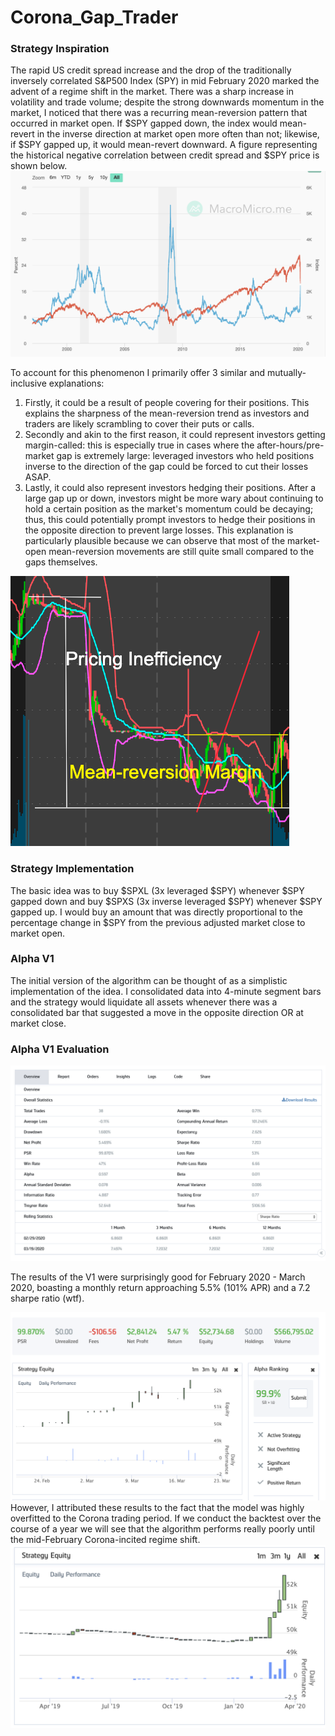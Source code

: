 # Corona_Gap_Trader


<h3>Strategy Inspiration </h3>
The rapid US credit spread increase and the drop of the traditionally inversely correlated S&P500 Index (SPY) in mid February 2020 marked the advent of a regime shift in the market. There was a sharp increase in volatility and trade volume; despite the strong downwards momentum in the market, I noticed that there was a recurring mean-reversion pattern that occurred in market open. If $SPY gapped down, the index would mean-revert in the inverse direction at market open more often than not; likewise, if $SPY gapped up, it would mean-revert downward. A figure representing the historical negative correlation between credit spread and $SPY price is shown below.
<img src="V1/corr.png" alt="Spread vs Price"></img>
<p>To account for this phenomenon I primarily offer 3 similar and mutually-inclusive explanations:
<ol>
<li>Firstly, it could be a result of people covering for their positions. This explains the sharpness of the mean-reversion trend as investors and traders are likely scrambling to cover their puts or calls. </li>
<li>Secondly and akin to the first reason, it could represent investors getting margin-called: this is especially true in cases where the after-hours/pre-market gap is extremely large: leveraged investors who held positions inverse to the direction of the gap could be forced to cut their losses ASAP.</li>
<li>Lastly, it could also represent investors hedging their positions. After a large gap up or down, investors might be more wary about continuing to hold a certain position as the market's momentum could be decaying; thus, this could potentially prompt investors to hedge their positions in the opposite direction to prevent large losses. This explanation is particularly plausible because we can observe that most of the market-open mean-reversion movements are still quite small compared to the gaps themselves.</li>
</ol>
</p>
<img src="V1/gap.png" alt="Gap Explanation"></img>

<h3>Strategy Implementation </h3>
The basic idea was to buy $SPXL (3x leveraged $SPY) whenever $SPY gapped down and buy $SPXS (3x inverse leveraged $SPY) whenever $SPY gapped up. I would buy an amount that was directly proportional to the percentage change in $SPY from the previous adjusted market close to market open.

<h3>Alpha V1</h3>
The initial version of the algorithm can be thought of as a simplistic implementation of the idea. I consolidated data into 4-minute segment bars and the strategy would liquidate all assets whenever there was a consolidated bar that suggested a move in the opposite direction OR at market close.

<h3>Alpha V1 Evaluation </h3>
<img src="V1/stats.png" alt="Stats"></img>
<p> The results of the V1 were surprisingly good for February 2020 - March 2020, boasting a monthly return approaching 5.5% (101% APR) and a 7.2 sharpe ratio (wtf).</p>
<img src="V1/monthtest.png" alt="Month Test"></img>
However, I attributed these results to the fact that the model was highly overfitted to the Corona trading period. If we conduct the backtest over the course of a year we will see that the algorithm performs really poorly until the mid-February Corona-incited regime shift.
<img src="V1/yeartest.png" alt="Year Test"></img>

